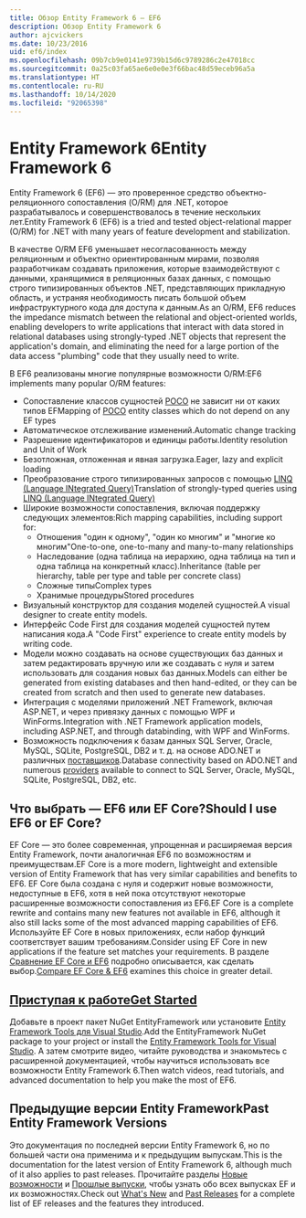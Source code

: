 ```yaml
---
title: Обзор Entity Framework 6 — EF6
description: Обзор Entity Framework 6
author: ajcvickers
ms.date: 10/23/2016
uid: ef6/index
ms.openlocfilehash: 09b7cb9e0141e9739b15d6c9789286c2e47018cc
ms.sourcegitcommit: 0a25c03fa65ae6e0e0e3f66bac48d59eceb96a5a
ms.translationtype: HT
ms.contentlocale: ru-RU
ms.lasthandoff: 10/14/2020
ms.locfileid: "92065398"
---
```

# <a name="entity-framework-6"></a><span data-ttu-id="b8a33-103">Entity Framework 6</span><span class="sxs-lookup"><span data-stu-id="b8a33-103">Entity Framework 6</span></span>
<span data-ttu-id="b8a33-104">Entity Framework 6 (EF6) — это проверенное средство объектно-реляционного сопоставления (O/RM) для .NET, которое разрабатывалось и совершенствовалось в течение нескольких лет.</span><span class="sxs-lookup"><span data-stu-id="b8a33-104">Entity Framework 6 (EF6) is a tried and tested object-relational mapper (O/RM) for .NET with many years of feature development and stabilization.</span></span>

<span data-ttu-id="b8a33-105">В качестве O/RM EF6 уменьшает несогласованность между реляционным и объектно ориентированным мирами, позволяя разработчикам создавать приложения, которые взаимодействуют с данными, хранящимися в реляционных базах данных, с помощью строго типизированных объектов .NET, представляющих прикладную область, и устраняя необходимость писать большой объем инфраструктурного кода для доступа к данным.</span><span class="sxs-lookup"><span data-stu-id="b8a33-105">As an O/RM, EF6 reduces the impedance mismatch between the relational and object-oriented worlds, enabling developers to write applications that interact with data stored in relational databases using strongly-typed .NET objects that represent the application's domain, and eliminating the need for a large portion of the data access "plumbing" code that they usually need to write.</span></span>

<span data-ttu-id="b8a33-106">В EF6 реализованы многие популярные возможности O/RM:</span><span class="sxs-lookup"><span data-stu-id="b8a33-106">EF6 implements many popular O/RM features:</span></span>
- <span data-ttu-id="b8a33-107">Сопоставление классов сущностей [POCO](xref:ef6/resources/glossary#poco) не зависит ни от каких типов EF</span><span class="sxs-lookup"><span data-stu-id="b8a33-107">Mapping of [POCO](xref:ef6/resources/glossary#poco) entity classes which do not depend on any EF types</span></span>
- <span data-ttu-id="b8a33-108">Автоматическое отслеживание изменений.</span><span class="sxs-lookup"><span data-stu-id="b8a33-108">Automatic change tracking</span></span>
- <span data-ttu-id="b8a33-109">Разрешение идентификаторов и единицы работы.</span><span class="sxs-lookup"><span data-stu-id="b8a33-109">Identity resolution and Unit of Work</span></span>
- <span data-ttu-id="b8a33-110">Безотложная, отложенная и явная загрузка.</span><span class="sxs-lookup"><span data-stu-id="b8a33-110">Eager, lazy and explicit loading</span></span>
- <span data-ttu-id="b8a33-111">Преобразование строго типизированных запросов с помощью [LINQ (Language INtegrated Query)](https://aka.ms/AA6hsvu)</span><span class="sxs-lookup"><span data-stu-id="b8a33-111">Translation of strongly-typed queries using [LINQ (Language INtegrated Query)](https://aka.ms/AA6hsvu)</span></span>
- <span data-ttu-id="b8a33-112">Широкие возможности сопоставления, включая поддержку следующих элементов:</span><span class="sxs-lookup"><span data-stu-id="b8a33-112">Rich mapping capabilities, including support for:</span></span>
  - <span data-ttu-id="b8a33-113">Отношения "один к одному", "один ко многим" и "многие ко многим"</span><span class="sxs-lookup"><span data-stu-id="b8a33-113">One-to-one, one-to-many and many-to-many relationships</span></span>
  - <span data-ttu-id="b8a33-114">Наследование (одна таблица на иерархию, одна таблица на тип и одна таблица на конкретный класс).</span><span class="sxs-lookup"><span data-stu-id="b8a33-114">Inheritance (table per hierarchy, table per type and table per concrete class)</span></span>
  - <span data-ttu-id="b8a33-115">Сложные типы</span><span class="sxs-lookup"><span data-stu-id="b8a33-115">Complex types</span></span>
  - <span data-ttu-id="b8a33-116">Хранимые процедуры</span><span class="sxs-lookup"><span data-stu-id="b8a33-116">Stored procedures</span></span>
- <span data-ttu-id="b8a33-117">Визуальный конструктор для создания моделей сущностей.</span><span class="sxs-lookup"><span data-stu-id="b8a33-117">A visual designer to create entity models.</span></span>
- <span data-ttu-id="b8a33-118">Интерфейс Code First для создания моделей сущностей путем написания кода.</span><span class="sxs-lookup"><span data-stu-id="b8a33-118">A "Code First" experience to create entity models by writing code.</span></span>
- <span data-ttu-id="b8a33-119">Модели можно создавать на основе существующих баз данных и затем редактировать вручную или же создавать с нуля и затем использовать для создания новых баз данных.</span><span class="sxs-lookup"><span data-stu-id="b8a33-119">Models can either be generated from existing databases and then hand-edited, or they can be created from scratch and then used to generate new databases.</span></span>
- <span data-ttu-id="b8a33-120">Интеграция с моделями приложений .NET Framework, включая ASP.NET, и через привязку данных с помощью WPF и WinForms.</span><span class="sxs-lookup"><span data-stu-id="b8a33-120">Integration with .NET Framework application models, including ASP.NET, and through databinding, with WPF and WinForms.</span></span>
- <span data-ttu-id="b8a33-121">Возможность подключения к базам данных SQL Server, Oracle, MySQL, SQLite, PostgreSQL, DB2 и т. д. на основе ADO.NET и различных [поставщиков](xref:ef6/fundamentals/providers/index).</span><span class="sxs-lookup"><span data-stu-id="b8a33-121">Database connectivity based on ADO.NET and numerous [providers](xref:ef6/fundamentals/providers/index) available to connect to SQL Server, Oracle, MySQL, SQLite, PostgreSQL, DB2, etc.</span></span>

## <a name="should-i-use-ef6-or-ef-core"></a><span data-ttu-id="b8a33-122">Что выбрать — EF6 или EF Core?</span><span class="sxs-lookup"><span data-stu-id="b8a33-122">Should I use EF6 or EF Core?</span></span>

<span data-ttu-id="b8a33-123">EF Core — это более современная, упрощенная и расширяемая версия Entity Framework, почти аналогичная EF6 по возможностям и преимуществам.</span><span class="sxs-lookup"><span data-stu-id="b8a33-123">EF Core is a more modern, lightweight and extensible version of Entity Framework that has very similar capabilities and benefits to EF6.</span></span>
<span data-ttu-id="b8a33-124">EF Core была создана с нуля и содержит новые возможности, недоступные в EF6, хотя в ней пока отсутствуют некоторые расширенные возможности сопоставления из EF6.</span><span class="sxs-lookup"><span data-stu-id="b8a33-124">EF Core is a complete rewrite and contains many new features not available in EF6, although it also still lacks some of the most advanced mapping capabilities of EF6.</span></span>
<span data-ttu-id="b8a33-125">Используйте EF Core в новых приложениях, если набор функций соответствует вашим требованиям.</span><span class="sxs-lookup"><span data-stu-id="b8a33-125">Consider using EF Core in new applications if the feature set matches your requirements.</span></span>
<span data-ttu-id="b8a33-126">В разделе [Сравнение EF Core и EF6](xref:efcore-and-ef6/index) подробно описывается, как сделать выбор.</span><span class="sxs-lookup"><span data-stu-id="b8a33-126">[Compare EF Core & EF6](xref:efcore-and-ef6/index) examines this choice in greater detail.</span></span>

## <a name="get-started"></a>[<span data-ttu-id="b8a33-127">Приступая к работе</span><span class="sxs-lookup"><span data-stu-id="b8a33-127">Get Started</span></span>](xref:ef6/get-started)

<span data-ttu-id="b8a33-128">Добавьте в проект пакет NuGet EntityFramework или установите [Entity Framework Tools для Visual Studio](https://aka.ms/AA6i8c5).</span><span class="sxs-lookup"><span data-stu-id="b8a33-128">Add the EntityFramework NuGet package to your project or install the [Entity Framework Tools for Visual Studio](https://aka.ms/AA6i8c5).</span></span> <span data-ttu-id="b8a33-129">А затем смотрите видео, читайте руководства и знакомьтесь с расширенной документацией, чтобы научиться использовать все возможности Entity Framework 6.</span><span class="sxs-lookup"><span data-stu-id="b8a33-129">Then watch videos, read tutorials, and advanced documentation to help you make the most of EF6.</span></span>

## <a name="past-entity-framework-versions"></a><span data-ttu-id="b8a33-130">Предыдущие версии Entity Framework</span><span class="sxs-lookup"><span data-stu-id="b8a33-130">Past Entity Framework Versions</span></span>

<span data-ttu-id="b8a33-131">Это документация по последней версии Entity Framework 6, но по большей части она применима и к предыдущим выпускам.</span><span class="sxs-lookup"><span data-stu-id="b8a33-131">This is the documentation for the latest version of Entity Framework 6, although much of it also applies to past releases.</span></span>
<span data-ttu-id="b8a33-132">Прочитайте разделы [Новые возможности](xref:ef6/what-is-new/index) и [Прошлые выпуски](xref:ef6/what-is-new/past-releases), чтобы узнать обо всех выпусках EF и их возможностях.</span><span class="sxs-lookup"><span data-stu-id="b8a33-132">Check out [What's New](xref:ef6/what-is-new/index) and [Past Releases](xref:ef6/what-is-new/past-releases) for a complete list of EF releases and the features they introduced.</span></span>
